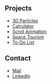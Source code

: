 <main>
  <section>
    <h2>Projects</h2>
    <ul>
      <li><a href="https://devlab-3d-particles.netlify.app/">3D Particles</a></li>
      <li><a href="https://devlab-calculator.netlify.app/">Calculator</a></li>
      <li><a href="https://devlab-three-scroll-animation.netlify.app/">Scroll Animation</a></li>
      <li><a href="https://devlab-space-tourism.netlify.app/">Space Tourism</a></li>
      <li><a href="https://devlab-pwa-todo-list.netlify.app/">To-Do List</a></li>
    </ul>
  </section>
  <section>
    <h2>Contact</h2>
    <ul>
      <li><a href="mailto:hello@francois-royen.com">Mail</a></li>
      <li><a href="https://www.linkedin.com/in/francois-royen/">LinkedIn</a></li>
    </ul>
  </section>
</main>
